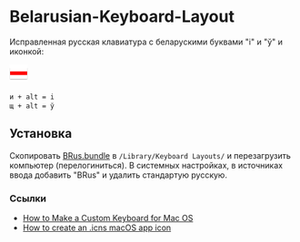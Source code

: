 # Belarusian-Keyboard-Layout
Исправленная русская клавиатура с беларускими буквами "i" и "ў" и иконкой:

![icon](b4b.iconset/icon_32x32.png)
```
и + alt = i
щ + alt = ў
```

## Установка
Скопировать [BRus.bundle](BRus.bundle) в `/Library/Keyboard Layouts/` и перезагрузить компьютер (перелогиниться).
В системных настройках, в источниках ввода добавить "BRus" и удалить стандартую русскую.

### Ссылки
- [How to Make a Custom Keyboard for Mac OS](https://suragch.medium.com/how-to-make-a-custom-keyboard-for-mac-os-c9f607428372)
- [How to create an .icns macOS app icon](https://gist.github.com/ansarizafar/6fa64f44aa933794c4d6638eec32b9aa)
